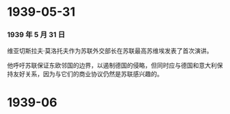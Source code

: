 # 1939-05-31

### 1939 年 5 月 31 日

维亚切斯拉夫·莫洛托夫作为苏联外交部长在苏联最高苏维埃发表了首次演讲。

他呼吁苏联保证东欧邻国的边界，以遏制德国的侵略，但同时应与德国和意大利保持友好关系，因为与它们的商业协议仍然是苏联感兴趣的。

# 1939-06